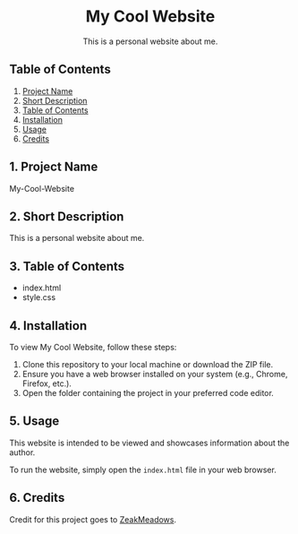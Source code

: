<div align="center">
  <h1>My Cool Website</h1>
  <p>This is a personal website about me.</p>
</div>

## Table of Contents

1. [Project Name](#1-project-name)
2. [Short Description](#2-short-description)
3. [Table of Contents](#3-table-of-contents)
4. [Installation](#4-installation)
5. [Usage](#5-usage)
6. [Credits](#6-credits)

## 1. Project Name

My-Cool-Website

## 2. Short Description

This is a personal website about me.

## 3. Table of Contents

- index.html
- style.css

## 4. Installation

To view My Cool Website, follow these steps:

1. Clone this repository to your local machine or download the ZIP file.
2. Ensure you have a web browser installed on your system (e.g., Chrome, Firefox, etc.).
3. Open the folder containing the project in your preferred code editor.

## 5. Usage

This website is intended to be viewed and showcases information about the author.

To run the website, simply open the `index.html` file in your web browser.

## 6. Credits

Credit for this project goes to [ZeakMeadows](https://github.com/ZeakMeadows).